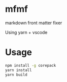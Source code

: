 # mfmf

markdown front matter fixer

Using yarn + vscode

# Usage

```bash
npm install -g corepack
yarn install
yarn build
```
